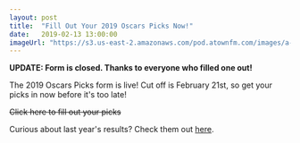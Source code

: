 ```yaml
---
layout: post
title:  "Fill Out Your 2019 Oscars Picks Now!"
date:   2019-02-13 13:00:00
imageUrl: "https://s3.us-east-2.amazonaws.com/pod.atownfm.com/images/a-town_logo_dark.jpg"
---
```


**UPDATE: Form is closed.  Thanks to everyone who filled one out!**

The 2019 Oscars Picks form is live!  Cut off is February 21st, so get your picks in now before it's too late!


<!-- excerpt-end -->

~~Click here to fill out your picks~~

Curious about last year's results?  Check them out [here](/posts/2018-03-7-oscars-2018-results/).